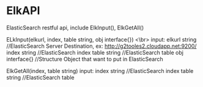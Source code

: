 ElkAPI
======

ElasticSearch restful api, include ElkInput(), ElkGetAll()
<br>

ELkInput(elkurl, index, table string, obj interface{})   <\br>
input: elkurl string   //ElasticSearch Server Destination, ex: http://g2tooles2.cloudapp.net:9200/
       index string    //ElasticSearch index
       table string    //ElasticSearch table
       obj interface{} //Structure Object that want to put in ElasticSearch



ElkGetAll(index, table string)
input: 
      index string    //ElasticSearch index
      table string    //ElasticSearch table
